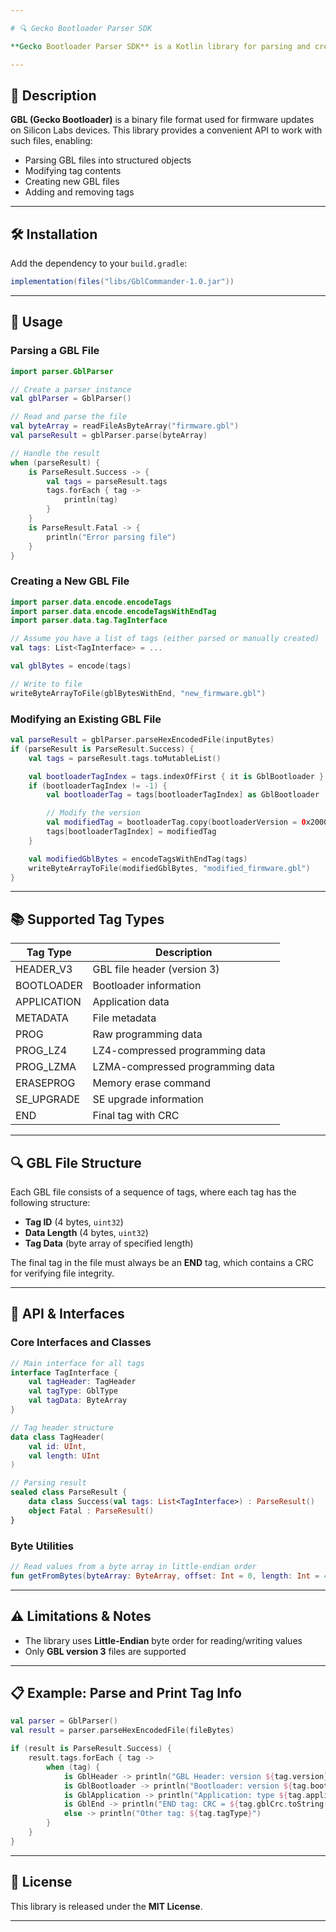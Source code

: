 ```yaml
---

# 🔍 Gecko Bootloader Parser SDK

**Gecko Bootloader Parser SDK** is a Kotlin library for parsing and creating files in the GBL (Gecko Bootloader) format. It allows you to parse, analyze, modify, and generate GBL files used for firmware updates on Silicon Labs-based devices.

---
```


## 📝 Description

**GBL (Gecko Bootloader)** is a binary file format used for firmware updates on Silicon Labs devices. This library provides a convenient API to work with such files, enabling:

* Parsing GBL files into structured objects
* Modifying tag contents
* Creating new GBL files
* Adding and removing tags

---

## 🛠️ Installation

Add the dependency to your `build.gradle`:

```groovy
implementation(files("libs/GblCommander-1.0.jar"))
```

---

## 🚀 Usage

### Parsing a GBL File

```kotlin
import parser.GblParser

// Create a parser instance
val gblParser = GblParser()

// Read and parse the file
val byteArray = readFileAsByteArray("firmware.gbl")
val parseResult = gblParser.parse(byteArray)

// Handle the result
when (parseResult) {
    is ParseResult.Success -> {
        val tags = parseResult.tags
        tags.forEach { tag ->
            println(tag)
        }
    }
    is ParseResult.Fatal -> {
        println("Error parsing file")
    }
}
```

### Creating a New GBL File

```kotlin
import parser.data.encode.encodeTags
import parser.data.encode.encodeTagsWithEndTag
import parser.data.tag.TagInterface

// Assume you have a list of tags (either parsed or manually created)
val tags: List<TagInterface> = ...

val gblBytes = encode(tags)

// Write to file
writeByteArrayToFile(gblBytesWithEnd, "new_firmware.gbl")
```

### Modifying an Existing GBL File

```kotlin
val parseResult = gblParser.parseHexEncodedFile(inputBytes)
if (parseResult is ParseResult.Success) {
    val tags = parseResult.tags.toMutableList()

    val bootloaderTagIndex = tags.indexOfFirst { it is GblBootloader }
    if (bootloaderTagIndex != -1) {
        val bootloaderTag = tags[bootloaderTagIndex] as GblBootloader

        // Modify the version
        val modifiedTag = bootloaderTag.copy(bootloaderVersion = 0x20000u)
        tags[bootloaderTagIndex] = modifiedTag
    }

    val modifiedGblBytes = encodeTagsWithEndTag(tags)
    writeByteArrayToFile(modifiedGblBytes, "modified_firmware.gbl")
}
```

---

## 📚 Supported Tag Types

| Tag Type    | Description                      |
| ----------- | -------------------------------- |
| HEADER\_V3  | GBL file header (version 3)      |
| BOOTLOADER  | Bootloader information           |
| APPLICATION | Application data                 |
| METADATA    | File metadata                    |
| PROG        | Raw programming data             |
| PROG\_LZ4   | LZ4-compressed programming data  |
| PROG\_LZMA  | LZMA-compressed programming data |
| ERASEPROG   | Memory erase command             |
| SE\_UPGRADE | SE upgrade information           |
| END         | Final tag with CRC               |

---

## 🔍 GBL File Structure

Each GBL file consists of a sequence of tags, where each tag has the following structure:

* **Tag ID** (4 bytes, `uint32`)
* **Data Length** (4 bytes, `uint32`)
* **Tag Data** (byte array of specified length)

The final tag in the file must always be an **END** tag, which contains a CRC for verifying file integrity.

---

## 🧩 API & Interfaces

### Core Interfaces and Classes

```kotlin
// Main interface for all tags
interface TagInterface {
    val tagHeader: TagHeader
    val tagType: GblType
    val tagData: ByteArray
}

// Tag header structure
data class TagHeader(
    val id: UInt,
    val length: UInt
)

// Parsing result
sealed class ParseResult {
    data class Success(val tags: List<TagInterface>) : ParseResult()
    object Fatal : ParseResult()
}
```

### Byte Utilities

```kotlin
// Read values from a byte array in little-endian order
fun getFromBytes(byteArray: ByteArray, offset: Int = 0, length: Int = 4): ByteBuffer
```

---

## ⚠️ Limitations & Notes

* The library uses **Little-Endian** byte order for reading/writing values
* Only **GBL version 3** files are supported

---

## 📋 Example: Parse and Print Tag Info

```kotlin
val parser = GblParser()
val result = parser.parseHexEncodedFile(fileBytes)

if (result is ParseResult.Success) {
    result.tags.forEach { tag ->
        when (tag) {
            is GblHeader -> println("GBL Header: version ${tag.version}, type ${tag.gblType}")
            is GblBootloader -> println("Bootloader: version ${tag.bootloaderVersion}, address ${tag.address.toString(16)}")
            is GblApplication -> println("Application: type ${tag.applicationData.type}, version ${tag.applicationData.version}")
            is GblEnd -> println("END tag: CRC = ${tag.gblCrc.toString(16)}")
            else -> println("Other tag: ${tag.tagType}")
        }
    }
}
```

---

## 📜 License

This library is released under the **MIT License**.

---